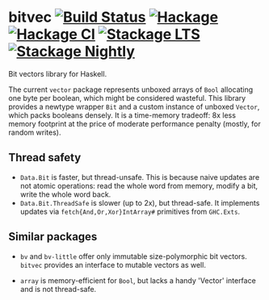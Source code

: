 # bitvec [![Build Status](https://travis-ci.org/Bodigrim/bitvec.svg)](https://travis-ci.org/Bodigrim/bitvec) [![Hackage](http://img.shields.io/hackage/v/bitvec.svg)](https://hackage.haskell.org/package/bitvec) [![Hackage CI](https://matrix.hackage.haskell.org/api/v2/packages/bitvec/badge)](https://matrix.hackage.haskell.org/package/bitvec) [![Stackage LTS](http://stackage.org/package/bitvec/badge/lts)](http://stackage.org/lts/package/bitvec) [![Stackage Nightly](http://stackage.org/package/bitvec/badge/nightly)](http://stackage.org/nightly/package/bitvec)

Bit vectors library for Haskell.

The current `vector` package represents unboxed arrays of `Bool`
allocating one byte per boolean, which might be considered wasteful.
This library provides a newtype wrapper `Bit` and a custom instance
of unboxed `Vector`, which packs booleans densely.
It is a time-memory tradeoff: 8x less memory footprint
at the price of moderate performance penalty
(mostly, for random writes).

## Thread safety

* `Data.Bit` is faster, but thread-unsafe. This is because
  naive updates are not atomic operations: read the whole word from memory,
  modify a bit, write the whole word back.
* `Data.Bit.ThreadSafe` is slower (up to 2x), but thread-safe.
  It implements updates via `fetch{And,Or,Xor}IntArray#` primitives
  from `GHC.Exts`.

## Similar packages

* `bv` and `bv-little`
  offer only immutable size-polymorphic bit vectors.
  `bitvec` provides an interface to mutable vectors as well.

* `array` is memory-efficient for `Bool`, but lacks
  a handy 'Vector' interface and is not thread-safe.
